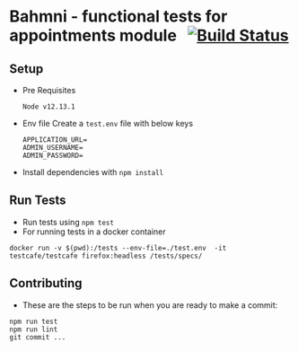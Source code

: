 # Bahmni - functional tests for appointments module &nbsp; [![Build Status](https://travis-ci.org/Bahmni/bahmni-appointments-functional-tests.svg?branch=master)](https://travis-ci.org/Bahmni/bahmni-appointments-functional-tests)

## Setup

- Pre Requisites

  `Node v12.13.1`

- Env file
  Create a `test.env` file with below keys
  ```
  APPLICATION_URL=
  ADMIN_USERNAME=
  ADMIN_PASSWORD=
  ```
- Install dependencies with `npm install`

## Run Tests

- Run tests using `npm test`
- For running tests in a docker container

```
docker run -v $(pwd):/tests --env-file=./test.env  -it testcafe/testcafe firefox:headless /tests/specs/
```

## Contributing

- These are the steps to be run when you are ready to make a commit:

```
npm run test
npm run lint
git commit ...
```

